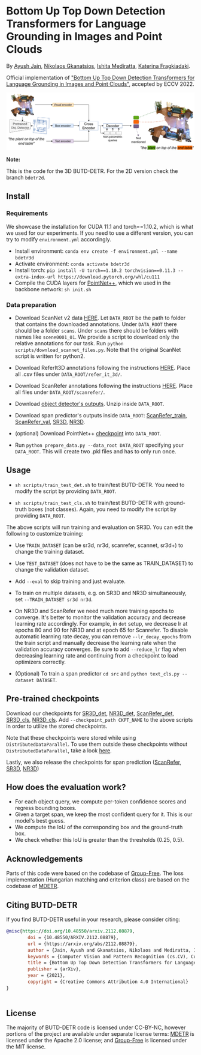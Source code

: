 # Bottom Up Top Down Detection Transformers for Language Grounding in Images and Point Clouds


By [Ayush Jain](https://github.com/ayushjain1144), [Nikolaos Gkanatsios](https://github.com/nickgkan), [Ishita Mediratta](https://github.com/ishitamed19), [Katerina Fragkiadaki](https://www.cs.cmu.edu/~katef/).

Official implementation of ["Bottom Up Top Down Detection Transformers for Language Grounding in Images and Point Clouds"](https://arxiv.org/abs/2112.08879), accepted by ECCV 2022.

![teaser](teaser.png)

**Note:**

This is the code for the 3D BUTD-DETR. For the 2D version check the branch `bdetr2d`.

## Install

### Requirements
We showcase the installation for CUDA 11.1 and torch==1.10.2, which is what we used for our experiments.
If you need to use a different version, you can try to modify `environment.yml` accordingly.

- Install environment: `conda env create -f environment.yml --name bdetr3d`
- Activate environment: `conda activate bdetr3d`
- Install torch: `pip install -U torch==1.10.2 torchvision==0.11.3 --extra-index-url https://download.pytorch.org/whl/cu111`
- Compile the CUDA layers for [PointNet++](http://arxiv.org/abs/1706.02413), which we used in the backbone
  network: `sh init.sh`

### Data preparation

- Download ScanNet v2 data [HERE](https://github.com/ScanNet/ScanNet). Let `DATA_ROOT` be the path to folder that contains the downloaded annotations. Under `DATA_ROOT` there should be a folder `scans`. Under `scans` there should be folders with names like `scene0001_01`. We provide a script to download only the relative annotations for our task. Run `python scripts/download_scannet_files.py`. Note that the original ScanNet script is written for python2.

- Download ReferIt3D annotations following the instructions [HERE](https://github.com/referit3d/referit3d). Place all .csv files under `DATA_ROOT/refer_it_3d/`.

- Download ScanRefer annotations following the instructions [HERE](https://github.com/daveredrum/ScanRefer). Place all files under `DATA_ROOT/scanrefer/`.

- Download [object detector's outputs](https://drive.google.com/file/d/1OAArYe2NIfwSURiv6_ORbKAlYbOwfpVS/view?usp=sharing). Unzip inside `DATA_ROOT`.

- Download span predictor's outputs inside `DATA_ROOT`: [ScanRefer_train](https://zenodo.org/record/7363895/files/scanrefer_pred_spans_train.json?download=1), [ScanRefer_val](https://zenodo.org/record/7363895/files/scanrefer_pred_spans_val.json?download=1), [SR3D](https://zenodo.org/record/7363895/files/sr3d_pred_spans.json?download=1), [NR3D](https://zenodo.org/record/7363895/files/nr3d_pred_spans.json?download=1).

- (optional) Download PointNet++ [checkpoint](https://drive.google.com/file/d/1JwMTOaMWfK0JgOBBHU_2oBGXp9ORo9Q3/view?usp=sharing) into `DATA_ROOT`.

- Run `python prepare_data.py --data_root DATA_ROOT` specifying your `DATA_ROOT`. This will create two .pkl files and has to only run once.

## Usage

- `sh scripts/train_test_det.sh` to train/test BUTD-DETR. You need to modify the script by providing `DATA_ROOT`.

- `sh scripts/train_test_cls.sh` to train/test BUTD-DETR with ground-truth boxes (not classes). Again, you need to modify the script by providing `DATA_ROOT`.

The above scripts will run training and evaluation on SR3D. You can edit the following to customize training:

- Use ```TRAIN_DATASET``` (can be sr3d, nr3d, scanrefer, scannet, sr3d+) to change the training dataset.

- Use ```TEST_DATASET``` (does not have to be the same as TRAIN_DATASET) to change the validation dataset.

- Add ```--eval``` to skip training and just evaluate.

- To train on multiple datasets, e.g. on SR3D and NR3D simultaneously, set `--TRAIN_DATASET sr3d nr3d`.

- On NR3D and ScanRefer we need much more training epochs to converge. It's better to monitor the validation accuracy and decrease learning rate accordingly. For example, in `det` setup, we decrease lr at epochs 80 and 90 for NR3D and at epoch 65 for Scanrefer. To disable automatic learning rate decay, you can remove `--lr_decay_epochs` from the train script and manually decrease the learning rate when the validation accuracy converges. Be sure to add `--reduce_lr` flag when decreasing learning rate and continuing from a checkpoint to load optimizers correctly.

- (Optional) To train a span predictor `cd src` and `python text_cls.py --dataset DATASET`.

## Pre-trained checkpoints
Download our checkpoints for [SR3D_det](https://zenodo.org/record/6430189/files/sr3d_butd_det_52.1_27.pth?download=1), [NR3D_det](https://zenodo.org/record/7363895/files/bdetr_nr3d_43.2_new.pth?download=1), [ScanRefer_det](https://zenodo.org/record/7363895/files/scanrefer_det_53.7_new.pth?download=1), [SR3D_cls](https://zenodo.org/record/6430189/files/bdetr_sr3d_cls_67.1.pth?download=1), [NR3D_cls](https://zenodo.org/record/7363895/files/bdetr_nr3d_gt_54.9_new.pth?download=1). Add `--checkpoint_path CKPT_NAME` to the above scripts in order to utilize the stored checkpoints.

Note that these checkpoints were stored while using `DistributedDataParallel`. To use them outside these checkpoints without `DistributedDataParallel`, take a look [here](https://discuss.pytorch.org/t/solved-keyerror-unexpected-key-module-encoder-embedding-weight-in-state-dict/1686).

Lastly, we also release the checkpoints for span prediction ([ScanRefer](https://zenodo.org/record/7363895/files/scanrefer.pt?download=1), [SR3D](https://zenodo.org/record/7363895/files/sr3d.pt?download=1), [NR3D](https://zenodo.org/record/7363895/files/nr3d_unfrozen.pt?download=1))

## How does the evaluation work?
- For each object query, we compute per-token confidence scores and regress bounding boxes.
- Given a target span, we keep the most confident query for it. This is our model's best guess.
- We compute the IoU of the corresponding box and the ground-truth box.
- We check whether this IoU is greater than the thresholds (0.25, 0.5).

## Acknowledgements

Parts of this code were based on the codebase of [Group-Free](https://github.com/zeliu98/Group-Free-3D). The loss implementation (Hungarian matching and criterion class) are based on the codebase of [MDETR](https://github.com/ashkamath/mdetr).


## Citing BUTD-DETR
If you find BUTD-DETR useful in your research, please consider citing:
```bibtex
@misc{https://doi.org/10.48550/arxiv.2112.08879,
        doi = {10.48550/ARXIV.2112.08879},
        url = {https://arxiv.org/abs/2112.08879},
        author = {Jain, Ayush and Gkanatsios, Nikolaos and Mediratta, Ishita and Fragkiadaki, Katerina},
        keywords = {Computer Vision and Pattern Recognition (cs.CV), Computation and Language (cs.CL), FOS: Computer and information sciences, FOS:    Computer and information sciences},
        title = {Bottom Up Top Down Detection Transformers for Language Grounding in Images and Point Clouds},
        publisher = {arXiv},
        year = {2021},
        copyright = {Creative Commons Attribution 4.0 International}
}
    
```

## License

The majority of BUTD-DETR code is licensed under CC-BY-NC, however portions of the project are available under separate license terms: [MDETR](https://github.com/ashkamath/mdetr) is licensed under the Apache 2.0 license; and [Group-Free](https://github.com/zeliu98/Group-Free-3D) is licensed under the MIT license.
